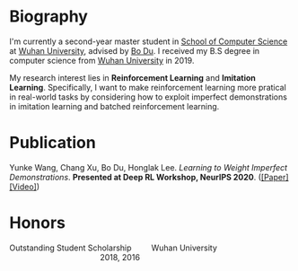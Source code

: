 # Biography
I'm currently a second-year master student in [School of Computer Science](http://cs.whu.edu.cn/) at [Wuhan University](https://www.whu.edu.cn/), advised by [Bo Du](http://cs.whu.edu.cn/teacherinfo.aspx?id=254). I received my B.S degree in computer science from [Wuhan University](https://www.whu.edu.cn/) in 2019.

My research interest lies in __Reinforcement Learning__ and __Imitation Learning__. Specifically, I want to make reinforcement learning more pratical in real-world tasks by considering how to exploit imperfect demonstrations in imitation learning and batched reinforcement learning. 

# Publication
Yunke Wang, Chang Xu, Bo Du, Honglak Lee. _Learning to Weight Imperfect Demonstrations_. __Presented at Deep RL Workshop, NeurIPS 2020__. ([[Paper]](https://drive.google.com/file/d/14btCnIdnq2-9KRbeEJQCrqW86fcClKKg/view) [[Video]](https://slideslive.com/38941320/learning-to-weight-imperfect-demonstrations?ref=account-folder-62083-folders))

# Honors   
Outstanding Student Scholarship              &nbsp;&nbsp;&nbsp;&nbsp;&nbsp;&nbsp;&nbsp; Wuhan University &nbsp;&nbsp;&nbsp;&nbsp;&nbsp;&nbsp;&nbsp;&nbsp;&nbsp;&nbsp;&nbsp;&nbsp;&nbsp;&nbsp;&nbsp;&nbsp;&nbsp;&nbsp;&nbsp;&nbsp;&nbsp;&nbsp;&nbsp;&nbsp;&nbsp;&nbsp;&nbsp;&nbsp;&nbsp;&nbsp;&nbsp;&nbsp;&nbsp;&nbsp;&nbsp;&nbsp;&nbsp;&nbsp;&nbsp; &nbsp;2018,&nbsp;2016  


